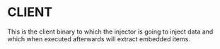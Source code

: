 # CLIENT

This is the client binary to which the injector is going to inject data and which when executed afterwards will extract embedded items.